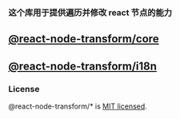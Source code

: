 ### 这个库用于提供遍历并修改 react 节点的能力

## [@react-node-transform/core](./packages/core/README.md)

## [@react-node-transform/i18n](./packages/i18n/README.md)

### License

@react-node-transform/\* is [MIT licensed](./LICENSE).
